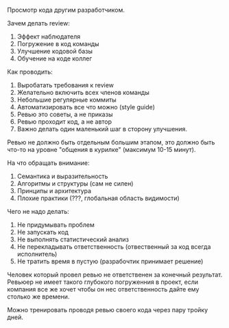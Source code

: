 Просмотр кода другим разработчиком.

Зачем делать review: 
1. Эффект наблюдателя
2. Погружение в код команды
3. Улучшение кодовой базы
4. Обучение на коде коллег 

 Как проводить:
 1. Выробатать требования к review
 2. Желательно включить всех членов команды
 3. Небольшие регулярные коммиты
 4. Автоматизировать все что можно (style guide)
 5. Ревью это советы, а не приказы
 6. Ревью проходит код, а не автор
 7. Важно делать один маленький шаг в сторону улучшения.

Ревью не должно быть отдельным большим этапом, это должно быть что-то на уровне "общения в курилке" (максимум 10-15
минут).

На что обращать внимание:
1. Семантика и выразительность
2. Алгоритмы и структуры (сам не силен)
3. Принципы и архитектура
4. Плохие практики (???, глобальная область видимости)


Чего не надо делать:
1. Не придумывать проблем
2. Не запускать код
3. Не выполнять статистический анализ
4. Не перекладывать ответственность (отвественный за код всегда исполнитель)
5. Не тратить время в пустую (разрабочтик принимает решение)

Человек который провел ревью не ответственен за конечный результат. Ревьюер не имеет такого глубокого погруженния в проект, если компания все же хочет чтобы он нес ответственность дайте ему столько же времени.

Можно тренировать проводя ревью своего кода через пару тройку дней.